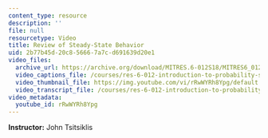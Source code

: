 ```yaml
---
content_type: resource
description: ''
file: null
resourcetype: Video
title: Review of Steady-State Behavior
uid: 2b77b45d-20c8-5666-7a7c-d691639d20e1
video_files:
  archive_url: https://archive.org/download/MITRES.6-012S18/MITRES6_012S18_L26-03_300k.mp4
  video_captions_file: /courses/res-6-012-introduction-to-probability-spring-2018/87e150769ed3511bbeb9769e141db090_rRwWYRh8Ypg.vtt
  video_thumbnail_file: https://img.youtube.com/vi/rRwWYRh8Ypg/default.jpg
  video_transcript_file: /courses/res-6-012-introduction-to-probability-spring-2018/8024711ffd7aae5a355430827840e3b3_rRwWYRh8Ypg.pdf
video_metadata:
  youtube_id: rRwWYRh8Ypg
---
```


**Instructor:** John Tsitsiklis